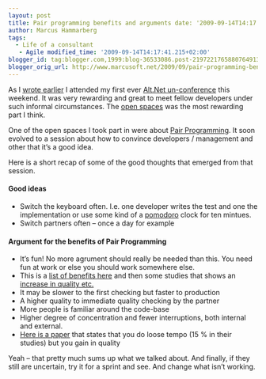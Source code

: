 ```yaml
---
layout: post
title: Pair programming benefits and arguments date: '2009-09-14T14:17:00.001+02:00'
author: Marcus Hammarberg
tags:
  - Life of a consultant
   - Agile modified_time: '2009-09-14T14:17:41.215+02:00'
blogger_id: tag:blogger.com,1999:blog-36533086.post-2197221765880764913
blogger_orig_url: http://www.marcusoft.net/2009/09/pair-programming-benefits-and-arguments.html
---
```



As I
<a href="http://www.marcusoft.net/2009/09/marcus-doing-new-stuff.html"
target="_blank">wrote earlier</a> I attended my first ever
<a href="http://www.altdotnet.se/" target="_blank">Alt.Net
un-conference</a> this weekend. It was very rewarding and great to meet
fellow developers under such informal circumstances. The
<a href="http://en.wikipedia.org/wiki/Open_Space_Technology"
target="_blank">open spaces</a> was the most rewarding part I think.

One of the open spaces I took part in were about
<a href="http://en.wikipedia.org/wiki/Pair_programming"
target="_blank">Pair Programming</a>. It soon evolved to a session about
how to convince developers / management and other that it’s a good idea.

Here is a short recap of some of the good thoughts that emerged from
that session.

#### Good ideas

-   Switch the keyboard often. I.e. one developer writes the test and
    one the implementation or use some kind of a <a
    href="http://www.marcusoft.net/2009/08/pomodoro-being-agile-and-focused-on.html"
    target="_blank">pomodoro</a> clock for ten mintues.
-   Switch partners often – once a day for example

#### Argument for the benefits of Pair Programming

-   It’s fun! No more agrument should really be needed than this. You
    need fun at work or else you should work somewhere else.
-   This is a
    <a href="http://en.wikipedia.org/wiki/Pair_programming#Benefits"
    target="_blank">list of benefits here</a> and then some studies that
    shows an <a
    href="http://en.wikipedia.org/wiki/Pair_programming#Scientific_studies"
    target="_blank">increase in quality etc.</a>
-   It may be slower to the first checking but faster to production
-   A higher quality to immediate quality checking by the partner
-   More people is familiar around the code-base
-   Higher degree of concentration and fewer interruptions, both
    internal and external.
-   <a href="http://collaboration.csc.ncsu.edu/laurie/Papers/XPSardinia.PDF"
    target="_blank">Here is a paper</a> that states that you do loose
    tempo (15 % in their studies) but you gain in quality

Yeah – that pretty much sums up what we talked about. And finally, if
they still are uncertain, try it for a sprint and see. And change what
isn’t working.
